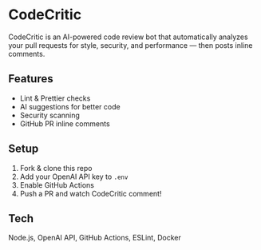 # CodeCritic

CodeCritic is an AI-powered code review bot that automatically analyzes your pull requests for style, security, and performance — then posts inline comments.

## Features
- Lint & Prettier checks
- AI suggestions for better code
- Security scanning
- GitHub PR inline comments

## Setup
1. Fork & clone this repo
2. Add your OpenAI API key to `.env`
3. Enable GitHub Actions
4. Push a PR and watch CodeCritic comment!

## Tech
Node.js, OpenAI API, GitHub Actions, ESLint, Docker
